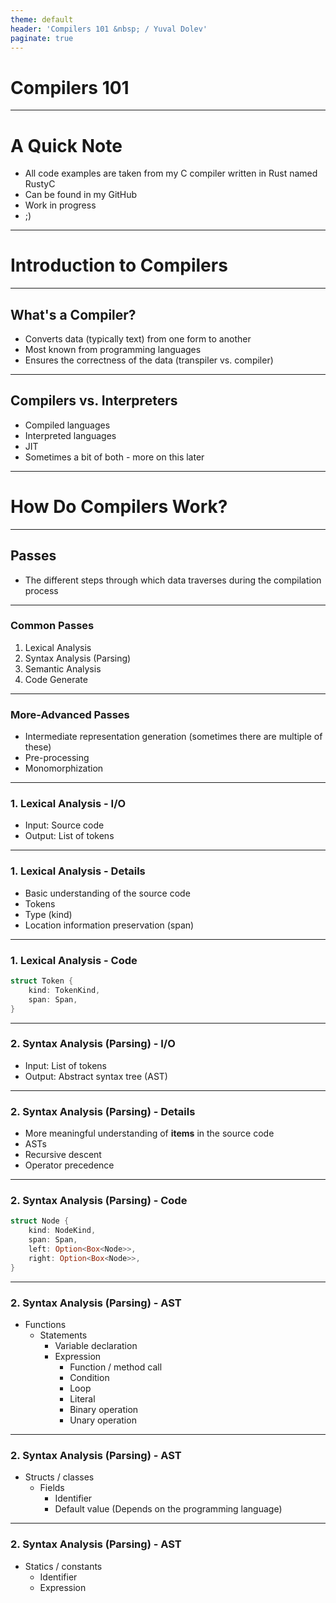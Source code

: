 ```yaml
---
theme: default
header: 'Compilers 101 &nbsp; / Yuval Dolev'
paginate: true
---
```


# **Compilers 101**


---

# A Quick Note

- All code examples are taken from my C compiler written in Rust named RustyC
- Can be found in my GitHub
- Work in progress
- ;)

---

# Introduction to Compilers

---


## What's a Compiler?

- Converts data (typically text) from one form to another
- Most known from programming languages
- Ensures the correctness of the data (transpiler vs. compiler)

---

## Compilers vs. Interpreters

- Compiled languages
- Interpreted languages
- JIT
- Sometimes a bit of both - more on this later

---

# How Do Compilers Work?

---

## Passes

- The different steps through which data traverses during the compilation process

---

### Common Passes

1. Lexical Analysis
2. Syntax Analysis (Parsing)
3. Semantic Analysis
4. Code Generate

---

### More-Advanced Passes

- Intermediate representation generation (sometimes there are multiple of these)
- Pre-processing
- Monomorphization

---

### 1. Lexical Analysis - I/O

- Input: Source code
- Output: List of tokens

---

### 1. Lexical Analysis - Details

- Basic understanding of the source code
- Tokens
- Type (kind)
- Location information preservation (span)

---

### 1. Lexical Analysis - Code

```rust
struct Token {
    kind: TokenKind,
    span: Span,
}
```

---

### 2. Syntax Analysis (Parsing) - I/O

- Input: List of tokens
- Output: Abstract syntax tree (AST)

---

### 2. Syntax Analysis (Parsing) - Details

- More meaningful understanding of **items** in the source code
- ASTs
- Recursive descent
- Operator precedence

---

### 2. Syntax Analysis (Parsing) - Code

```rust
struct Node {
    kind: NodeKind,
    span: Span,
    left: Option<Box<Node>>,
    right: Option<Box<Node>>,
}
```

----

### 2. Syntax Analysis (Parsing) - AST

- Functions
    - Statements
        - Variable declaration
        - Expression
            - Function / method call
            - Condition
            - Loop
            - Literal
            - Binary operation
            - Unary operation

----

### 2. Syntax Analysis (Parsing) - AST

- Structs / classes
    - Fields
        - Identifier
        - Default value (Depends on the programming language)

----

### 2. Syntax Analysis (Parsing) - AST

- Statics / constants
    - Identifier
    - Expression

